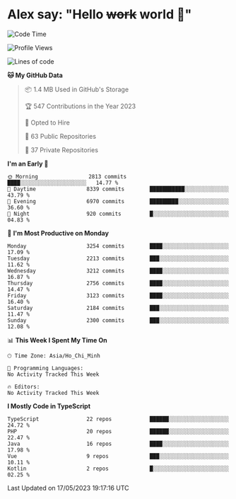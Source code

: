 # Alex say: "Hello ~~work~~ world 🐾"

<!--START_SECTION:waka-->
![Code Time](http://img.shields.io/badge/Code%20Time-839%20hrs%205%20mins-blue)

![Profile Views](http://img.shields.io/badge/Profile%20Views-0-blue)

![Lines of code](https://img.shields.io/badge/From%20Hello%20World%20I%27ve%20Written-41.0%20million%20lines%20of%20code-blue)

**🐱 My GitHub Data** 

> 📦 1.4 MB Used in GitHub's Storage 
 > 
> 🏆 547 Contributions in the Year 2023
 > 
> 💼 Opted to Hire
 > 
> 📜 63 Public Repositories 
 > 
> 🔑 37 Private Repositories 
 > 
**I'm an Early 🐤** 

```text
🌞 Morning                2813 commits        ████░░░░░░░░░░░░░░░░░░░░░   14.77 % 
🌆 Daytime                8339 commits        ███████████░░░░░░░░░░░░░░   43.79 % 
🌃 Evening                6970 commits        █████████░░░░░░░░░░░░░░░░   36.60 % 
🌙 Night                  920 commits         █░░░░░░░░░░░░░░░░░░░░░░░░   04.83 % 
```
📅 **I'm Most Productive on Monday** 

```text
Monday                   3254 commits        ████░░░░░░░░░░░░░░░░░░░░░   17.09 % 
Tuesday                  2213 commits        ███░░░░░░░░░░░░░░░░░░░░░░   11.62 % 
Wednesday                3212 commits        ████░░░░░░░░░░░░░░░░░░░░░   16.87 % 
Thursday                 2756 commits        ████░░░░░░░░░░░░░░░░░░░░░   14.47 % 
Friday                   3123 commits        ████░░░░░░░░░░░░░░░░░░░░░   16.40 % 
Saturday                 2184 commits        ███░░░░░░░░░░░░░░░░░░░░░░   11.47 % 
Sunday                   2300 commits        ███░░░░░░░░░░░░░░░░░░░░░░   12.08 % 
```


📊 **This Week I Spent My Time On** 

```text
🕑︎ Time Zone: Asia/Ho_Chi_Minh

💬 Programming Languages: 
No Activity Tracked This Week

🔥 Editors: 
No Activity Tracked This Week
```

**I Mostly Code in TypeScript** 

```text
TypeScript               22 repos            ██████░░░░░░░░░░░░░░░░░░░   24.72 % 
PHP                      20 repos            ██████░░░░░░░░░░░░░░░░░░░   22.47 % 
Java                     16 repos            ████░░░░░░░░░░░░░░░░░░░░░   17.98 % 
Vue                      9 repos             ███░░░░░░░░░░░░░░░░░░░░░░   10.11 % 
Kotlin                   2 repos             █░░░░░░░░░░░░░░░░░░░░░░░░   02.25 % 
```




 Last Updated on 17/05/2023 19:17:16 UTC
<!--END_SECTION:waka-->
